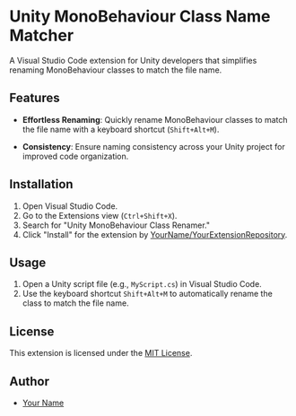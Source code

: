 # Unity MonoBehaviour Class Name Matcher

A Visual Studio Code extension for Unity developers that simplifies renaming MonoBehaviour classes to match the file name.

## Features

- **Effortless Renaming**: Quickly rename MonoBehaviour classes to match the file name with a keyboard shortcut (`Shift+Alt+M`).

- **Consistency**: Ensure naming consistency across your Unity project for improved code organization.

## Installation

1. Open Visual Studio Code.
2. Go to the Extensions view (`Ctrl+Shift+X`).
3. Search for "Unity MonoBehaviour Class Renamer."
4. Click "Install" for the extension by [YourName/YourExtensionRepository](https://github.com/YourName/YourExtensionRepository).

## Usage

1. Open a Unity script file (e.g., `MyScript.cs`) in Visual Studio Code.
2. Use the keyboard shortcut `Shift+Alt+M` to automatically rename the class to match the file name.

## License

This extension is licensed under the [MIT License](LICENSE).

## Author

- [Your Name](https://github.com/Blue-Peanuts)
